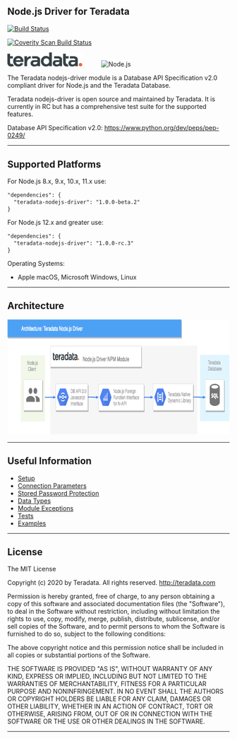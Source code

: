 ## Node.js Driver for Teradata

[![Build Status](https://travis-ci.org/Teradata/nodejs-driver.svg?branch=develop)](https://travis-ci.org/Teradata/nodejs-driver)

<a href="https://scan.coverity.com/projects/teradata-nodejs-driver">
  <img alt="Coverity Scan Build Status" src="https://scan.coverity.com/projects/18123/badge.svg"/>
</a>

<p>
    <img src="docs/assets/teradata-dark.svg" alt="Teradata Logo" width="170">&nbsp;&nbsp;&nbsp;&nbsp;&nbsp;&nbsp;&nbsp;&nbsp;&nbsp;&nbsp;
    <img
      alt="Node.js"
      src="https://nodejs.org/static/images/logo-light.svg"
      width="100"
    />
</p>

The Teradata nodejs-driver module is a Database API Specification v2.0 compliant driver for Node.js and the Teradata Database.

Teradata nodejs-driver is open source and maintained by Teradata. It is currently in RC but has a comprehensive test suite for the supported features.

Database API Specification v2.0: https://www.python.org/dev/peps/pep-0249/

---

## Supported Platforms

For Node.js 8.x, 9.x, 10.x, 11.x use:
```
"dependencies": {
  "teradata-nodejs-driver": "1.0.0-beta.2"
}
```

For Node.js 12.x and greater use:
```
"dependencies": {
  "teradata-nodejs-driver": "1.0.0-rc.3"
}
```


Operating Systems:

* Apple macOS, Microsoft Windows, Linux

---

## Architecture
<img alt="Node Teradata Architecture" src="docs/assets/NodeJsDiagram.png" height="261">

---

## Useful Information

* [Setup](docs/SETUPRUNNING.md)
* [Connection Parameters](docs/CONNECTIONPARAMS.md)
* [Stored Password Protection](docs/STOREDPASSWORD.md)
* [Data Types](docs/DATATYPES.md)
* [Module Exceptions](docs/MODULEEXCEPTIONS.md)
* [Tests](docs/RUNNINGTESTS.md)
* [Examples](examples/README.md)

---

## License

The MIT License

Copyright (c) 2020 by Teradata. All rights reserved. http://teradata.com

Permission is hereby granted, free of charge, to any person obtaining a copy
of this software and associated documentation files (the "Software"), to deal
in the Software without restriction, including without limitation the rights
to use, copy, modify, merge, publish, distribute, sublicense, and/or sell
copies of the Software, and to permit persons to whom the Software is
furnished to do so, subject to the following conditions:

The above copyright notice and this permission notice shall be included in
all copies or substantial portions of the Software.

THE SOFTWARE IS PROVIDED "AS IS", WITHOUT WARRANTY OF ANY KIND, EXPRESS OR
IMPLIED, INCLUDING BUT NOT LIMITED TO THE WARRANTIES OF MERCHANTABILITY,
FITNESS FOR A PARTICULAR PURPOSE AND NONINFRINGEMENT. IN NO EVENT SHALL THE
AUTHORS OR COPYRIGHT HOLDERS BE LIABLE FOR ANY CLAIM, DAMAGES OR OTHER
LIABILITY, WHETHER IN AN ACTION OF CONTRACT, TORT OR OTHERWISE, ARISING FROM,
OUT OF OR IN CONNECTION WITH THE SOFTWARE OR THE USE OR OTHER DEALINGS IN
THE SOFTWARE.

---
